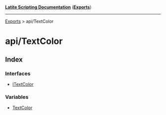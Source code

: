 [**Latite Scripting Documentation**](../README.md) ([**Exports**](../exports.md))

---

[Exports](../exports.md) > api/TextColor

# api/TextColor

## Index

### Interfaces

- [ITextColor](interfaces/interface.ITextColor.md)

### Variables

- [TextColor](variables/variable.TextColor.md)
